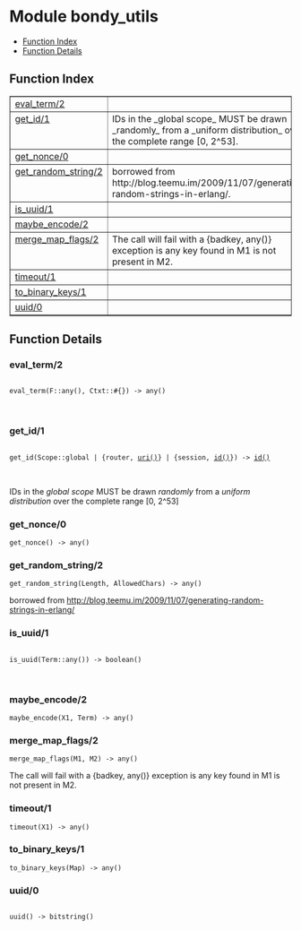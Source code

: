 

# Module bondy_utils #
* [Function Index](#index)
* [Function Details](#functions)

<a name="index"></a>

## Function Index ##


<table width="100%" border="1" cellspacing="0" cellpadding="2" summary="function index"><tr><td valign="top"><a href="#eval_term-2">eval_term/2</a></td><td></td></tr><tr><td valign="top"><a href="#get_id-1">get_id/1</a></td><td>
IDs in the _global scope_ MUST be drawn _randomly_ from a _uniform
distribution_ over the complete range [0, 2^53].</td></tr><tr><td valign="top"><a href="#get_nonce-0">get_nonce/0</a></td><td></td></tr><tr><td valign="top"><a href="#get_random_string-2">get_random_string/2</a></td><td>
borrowed from
http://blog.teemu.im/2009/11/07/generating-random-strings-in-erlang/.</td></tr><tr><td valign="top"><a href="#is_uuid-1">is_uuid/1</a></td><td></td></tr><tr><td valign="top"><a href="#maybe_encode-2">maybe_encode/2</a></td><td></td></tr><tr><td valign="top"><a href="#merge_map_flags-2">merge_map_flags/2</a></td><td>
The call will fail with a {badkey, any()} exception is any key found in M1
is not present in M2.</td></tr><tr><td valign="top"><a href="#timeout-1">timeout/1</a></td><td></td></tr><tr><td valign="top"><a href="#to_binary_keys-1">to_binary_keys/1</a></td><td></td></tr><tr><td valign="top"><a href="#uuid-0">uuid/0</a></td><td></td></tr></table>


<a name="functions"></a>

## Function Details ##

<a name="eval_term-2"></a>

### eval_term/2 ###

<pre><code>
eval_term(F::any(), Ctxt::#{}) -&gt; any()
</code></pre>
<br />

<a name="get_id-1"></a>

### get_id/1 ###

<pre><code>
get_id(Scope::global | {router, <a href="#type-uri">uri()</a>} | {session, <a href="#type-id">id()</a>}) -&gt; <a href="#type-id">id()</a>
</code></pre>
<br />

IDs in the _global scope_ MUST be drawn _randomly_ from a _uniform
distribution_ over the complete range [0, 2^53]

<a name="get_nonce-0"></a>

### get_nonce/0 ###

`get_nonce() -> any()`

<a name="get_random_string-2"></a>

### get_random_string/2 ###

`get_random_string(Length, AllowedChars) -> any()`

borrowed from
http://blog.teemu.im/2009/11/07/generating-random-strings-in-erlang/

<a name="is_uuid-1"></a>

### is_uuid/1 ###

<pre><code>
is_uuid(Term::any()) -&gt; boolean()
</code></pre>
<br />

<a name="maybe_encode-2"></a>

### maybe_encode/2 ###

`maybe_encode(X1, Term) -> any()`

<a name="merge_map_flags-2"></a>

### merge_map_flags/2 ###

`merge_map_flags(M1, M2) -> any()`

The call will fail with a {badkey, any()} exception is any key found in M1
is not present in M2.

<a name="timeout-1"></a>

### timeout/1 ###

`timeout(X1) -> any()`

<a name="to_binary_keys-1"></a>

### to_binary_keys/1 ###

`to_binary_keys(Map) -> any()`

<a name="uuid-0"></a>

### uuid/0 ###

<pre><code>
uuid() -&gt; bitstring()
</code></pre>
<br />

